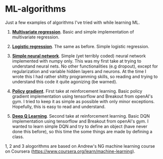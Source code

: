 # ML-algorithms

Just a few examples of algorithms I've tried with while learning ML.

1. [**Multivariate regression**](/Multivariate_regression.py). Basic and simple implementation of multivariate regression. 

2. [**Logistic regression**](/Logistic_regression.py). The same as before. Simple logistic regression. 

3. [**Simple neural network**](/Neural_network.py). Simple (yet terribly coded) neural network implemented with numpy only. This was my first take at trying to understand neural nets. No other functionalities (e.g dropout), except for regularization and variable hidden layers and neurons. At the time I wrote this I had rather shitty programming skills, so reading and trying to understand this code it quite agonizing (be warned).

4. [**Policy gradient**](/Policy_gradient_breakout.py). First take at reinforcement learning. Basic policy gradient implementation using tensorflow and Breakout from openAI's gym. I tried to keep it as simple as possible with only minor exceptions. Hopefully, this is easy to read and understand.

5. [**Deep Q Learning**](/DQN_breakout.py). Second take at reinforcement learning. Basic DQN implementation using tensorflow and Breakout from openAI's gym. I wanted to learn simple DQN and try to define an object (have never done this before), so this time the some things are made by defining a class.

1, 2 and 3 alogorithms are based on Andrew's NG machine learning course on Coursera (https://www.coursera.org/learn/machine-learning).
